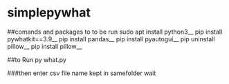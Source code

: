 ﻿# simplepywhat
##comands and packages to to be run
sudo apt install python3__
pip install pywhatkit==3.9__
pip install pandas__
pip install pyautogui__
pip uninstall pillow__
pip install pillow__

##to Run
py what.py

###then enter csv file name kept in samefolder
wait
